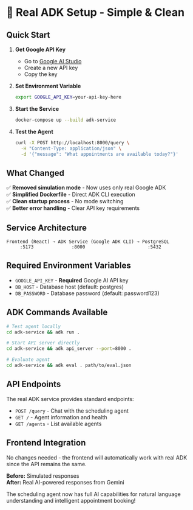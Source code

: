 # 🎯 Real ADK Setup - Simple & Clean

## **Quick Start**

1. **Get Google API Key**
   - Go to [Google AI Studio](https://aistudio.google.com/app/apikey)
   - Create a new API key
   - Copy the key

2. **Set Environment Variable**
   ```bash
   export GOOGLE_API_KEY=your-api-key-here
   ```

3. **Start the Service**
   ```bash
   docker-compose up --build adk-service
   ```

4. **Test the Agent**
   ```bash
   curl -X POST http://localhost:8000/query \
     -H "Content-Type: application/json" \
     -d '{"message": "What appointments are available today?"}'
   ```

## **What Changed**

✅ **Removed simulation mode** - Now uses only real Google ADK  
✅ **Simplified Dockerfile** - Direct ADK CLI execution  
✅ **Clean startup process** - No mode switching  
✅ **Better error handling** - Clear API key requirements  

## **Service Architecture**

```
Frontend (React) → ADK Service (Google ADK CLI) → PostgreSQL
     :5173              :8000                       :5432
```

## **Required Environment Variables**

- `GOOGLE_API_KEY` - **Required** Google AI API key
- `DB_HOST` - Database host (default: postgres)
- `DB_PASSWORD` - Database password (default: password123)

## **ADK Commands Available**

```bash
# Test agent locally
cd adk-service && adk run .

# Start API server directly  
cd adk-service && adk api_server --port=8000 .

# Evaluate agent
cd adk-service && adk eval . path/to/eval.json
```

## **API Endpoints**

The real ADK service provides standard endpoints:

- `POST /query` - Chat with the scheduling agent
- `GET /` - Agent information and health
- `GET /agents` - List available agents

## **Frontend Integration**

No changes needed - the frontend will automatically work with real ADK since the API remains the same.

**Before:** Simulated responses  
**After:** Real AI-powered responses from Gemini

The scheduling agent now has full AI capabilities for natural language understanding and intelligent appointment booking!
